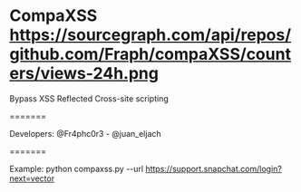 CompaXSS https://sourcegraph.com/api/repos/github.com/Fraph/compaXSS/counters/views-24h.png
=======

Bypass XSS Reflected Cross-site scripting

=======

Developers:  @Fr4phc0r3 - @juan_eljach

=======

Example: python compaxss.py --url https://support.snapchat.com/login?next=vector
